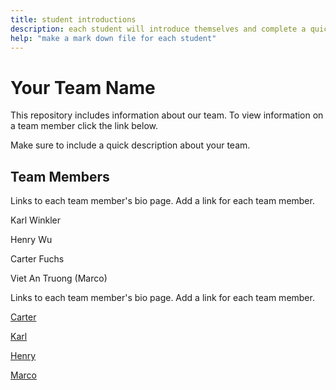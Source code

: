 ```yaml
---
title: student introductions
description: each student will introduce themselves and complete a quick bio
help: "make a mark down file for each student"
---
```


# Your Team Name

This repository includes information about our team. To view information on a team member click the link below.

Make sure to include a quick description about your team.

## Team Members


Links to each team member's bio page. Add a link for each team member.


Karl Winkler

Henry Wu

Carter Fuchs

Viet An Truong (Marco)

Links to each team member's bio page. Add a link for each team member.


[Carter](/Carter.md)

[Karl](/karl.md)

[Henry](/henry.md)

[Marco](/Marco.md)


